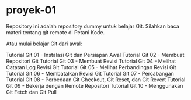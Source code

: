 # proyek-01
Repository ini adalah repository dummy untuk belajar Git. Silahkan baca materi tentang git remote di Petani Kode.

Atau mulai belajar Git dari awal:

Tutorial Git 01 - Instalasi Git dan Persiapan Awal
Tutorial Git 02 - Membuat Repositori Git
Tutorial Git 03 - Membuat Revisi
Tutorial Git 04 - Melihat Catatan Log Revisi Git
Tutorial Git 05 - Melihat Perbandingan Revisi Git
Tutorial Git 06 - Membatalkan Revisi Git
Tutorial Git 07 - Percabangan
Tutorial Git 08 - Perbedaan Git Checkout, Git Reset, dan Git Revert
Tutorial Git 09 - Bekerja dengan Remote Repositori
Tutorial Git 10 - Menggunakan Git Fetch dan Git Pull
